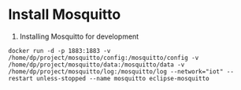 # Install Mosquitto

1. Installing Mosquitto for development
```
docker run -d -p 1883:1883 -v /home/dp/project/mosquitto/config:/mosquitto/config -v /home/dp/project/mosquitto/data:/mosquitto/data -v /home/dp/project/mosquitto/log:/mosquitto/log --network="iot" --restart unless-stopped --name mosquitto eclipse-mosquitto
```
